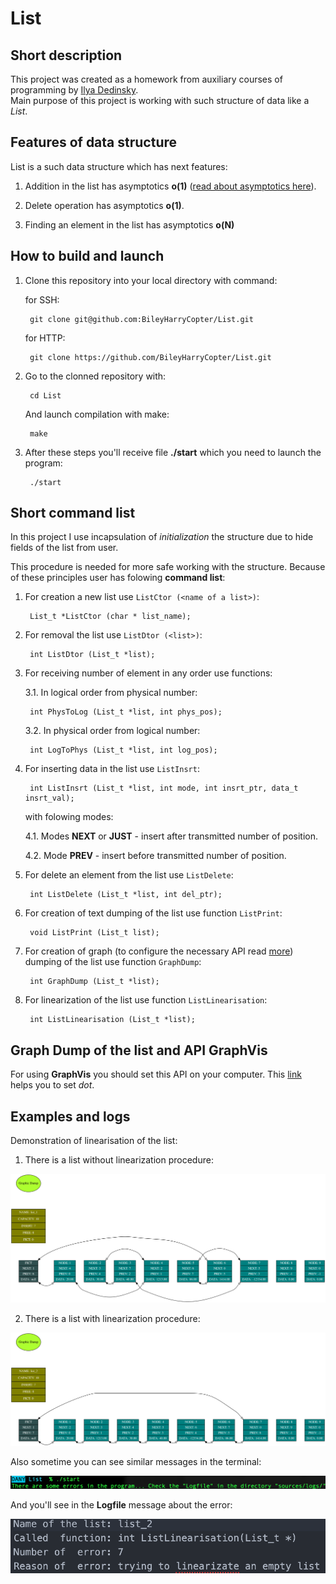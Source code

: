 # List #

## Short description ##

This project was created as a homework from auxiliary courses of programming by [Ilya Dedinsky](https://github.com/ded32?tab=following).  
Main purpose of this project is working with such structure of data like a *List*.

## Features of data structure ##

List is a such data structure which has next features:

1. Addition in the list has asymptotics **o(1)** ([read about asymptotics here](http://cs.mipt.ru/wp/wp-content/uploads/2018/09/02-resource.pdf)).

2. Delete operation has asymptotics **o(1)**.

3. Finding an element in the list has asymptotics **o(N)**

## How to build and launch ##

1. Clone this repository into your local directory with command:

    for SSH:

        git clone git@github.com:BileyHarryCopter/List.git

    for HTTP:

        git clone https://github.com/BileyHarryCopter/List.git

2. Go to the clonned repository with:

        cd List

    And launch compilation with make:

        make

3. After these steps you'll receive file **./start** which you need to launch the program:

        ./start

## Short command list ##

In this project I use incapsulation of *initialization* the structure due to hide fields of the list from user.

This procedure is needed for more safe working with the structure. Because of these principles user has folowing **command list**:

1. For creation a new list use `ListCtor (<name of a list>)`:

        List_t *ListCtor (char * list_name);

2. For removal the list use `ListDtor (<list>)`:

        int ListDtor (List_t *list);

3. For receiving number of element in any order use functions:

    3.1. In logical order from physical number:

        int PhysToLog (List_t *list, int phys_pos);

    3.2. In physical order from logical number:

        int LogToPhys (List_t *list, int log_pos);

4. For inserting data in the list use `ListInsrt`:

        int ListInsrt (List_t *list, int mode, int insrt_ptr, data_t insrt_val);

    with folowing modes:

    4.1. Modes **NEXT** or **JUST** - insert after transmitted number of position.

    4.2. Mode **PREV** - insert before transmitted number of position.

5. For delete an element from the list use `ListDelete`:

        int ListDelete (List_t *list, int del_ptr);

6. For creation of text dumping of the list use function `ListPrint`:

        void ListPrint (List_t list);

7. For creation of graph (to configure the necessary API read [more](#graph-dump-of-the-list-and-api-graphvis)) dumping of the list use function `GraphDump`:

        int GraphDump (List_t *list);

8. For linearization of the list use function `ListLinearisation`:

        int ListLinearisation (List_t *list);

## Graph Dump of the list and API GraphVis ##

For using **GraphVis** you should set this API on your computer. This [link](https://graphviz.org/) helps you to set *dot*.

## Examples and logs ##

Demonstration of linearisation of the list:

1. There is a list without linearization procedure:

![Without linearization](https://github.com/BileyHarryCopter/List/blob/main/sources/logs/list_1_dump.png)

2. There is a list with linearization procedure:

![With linearization](https://github.com/BileyHarryCopter/List/blob/main/sources/logs/list_2_dump.png)

Also sometime you can see similar messages in the terminal:

![Appearance of error](https://github.com/BileyHarryCopter/List/blob/main/sources/logs/appear_error.png)

And you'll see in the **Logfile** message about the error:

![Error](https://github.com/BileyHarryCopter/List/blob/main/sources/logs/error.png)
